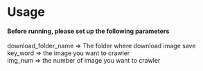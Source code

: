# Usage
**Before running, please set up the following parameters**
<br>
<br>
download_folder_name => The folder where download image save
<br>
key_word => the image you want to crawler
<br>
img_num => the number of image you want to crawler